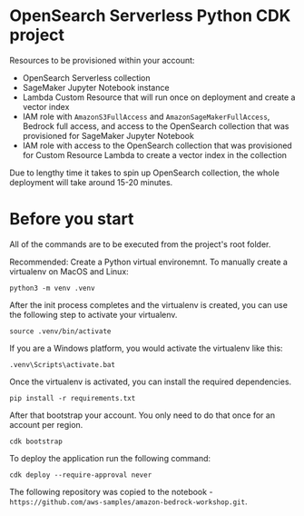 
# OpenSearch Serverless Python CDK project

Resources to be provisioned within your account:

* OpenSearch Serverless collection
* SageMaker Jupyter Notebook instance
* Lambda Custom Resource that will run once on deployment and create a vector index
* IAM role with ``AmazonS3FullAccess`` and ``AmazonSageMakerFullAccess``, Bedrock full access, and access to the OpenSearch collection that was provisioned for SageMaker Jupyter Notebook
* IAM role with access to the OpenSearch collection that was provisioned for Custom Resource Lambda to create a vector index in the collection


Due to lengthy time it takes to spin up OpenSearch collection, the whole deployment will take around 15-20 minutes.

# Before you start
All of the commands are to be executed from the project's root folder.

Recommended: Create a Python virtual environemnt. To manually create a virtualenv on MacOS and Linux:

```
python3 -m venv .venv
```

After the init process completes and the virtualenv is created, you can use the following
step to activate your virtualenv.

```
source .venv/bin/activate
```

If you are a Windows platform, you would activate the virtualenv like this:

```
.venv\Scripts\activate.bat
```

Once the virtualenv is activated, you can install the required dependencies.

```
pip install -r requirements.txt
```

After that bootstrap your account. You only need to do that once for an account per region.

```
cdk bootstrap
```

To deploy the application run the following command:

```
cdk deploy --require-approval never
```

The following repository was copied to the notebook - ``https://github.com/aws-samples/amazon-bedrock-workshop.git``. 